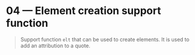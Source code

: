 # 04 &mdash; Element creation support function
> Support function `elt` that can be used to create elements. It is used to add an attribution to a quote.

